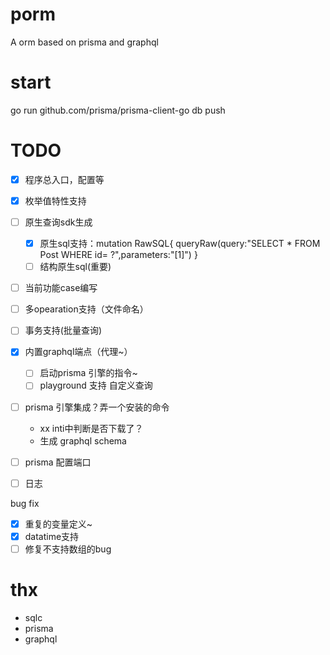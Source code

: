 # porm
A orm based on prisma and graphql


# start 

go run github.com/prisma/prisma-client-go db push


# TODO

- [x] 程序总入口，配置等
- [x] 枚举值特性支持
- [ ] 原生查询sdk生成
    - [x] 原生sql支持：mutation RawSQL{ queryRaw(query:"SELECT * FROM Post WHERE id= ?",parameters:"[1]") }
    - [ ] 结构原生sql(重要)

- [ ] 当前功能case编写
- [ ] 多opearation支持（文件命名）
- [ ] 事务支持(批量查询)
- [x] 内置graphql端点（代理~）
    - [ ] 启动prisma 引擎的指令~
    - [ ] playground 支持 自定义查询

- [ ] prisma 引擎集成？弄一个安装的命令
    - xx inti中判断是否下载了？
    - 生成 graphql schema
- [ ] prisma 配置端口
- [ ] 日志


bug fix

- [x] 重复的变量定义~
- [x] datatime支持
- [ ] 修复不支持数组的bug

# thx

- sqlc
- prisma
- graphql
